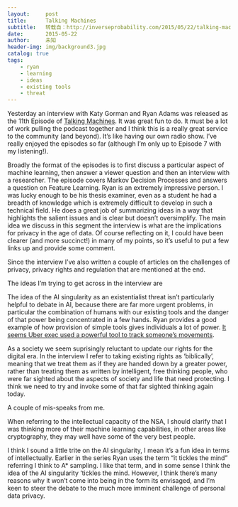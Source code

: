 ```yaml
---
layout:     post
title:      Talking Machines
subtitle:   转载自：http://inverseprobability.com/2015/05/22/talking-machines
date:       2015-05-22
author:     未知
header-img: img/background3.jpg
catalog: true
tags:
    - ryan
    - learning
    - ideas
    - existing tools
    - threat
---
```


Yesterday an interview with Katy Gorman and Ryan Adams was released as the 11th Episode of [Talking Machines](http://www.thetalkingmachines.com/blog). It was great fun to do. It must be a lot of work pulling the podcast together and I think this is a really great service to the community (and beyond). It’s like having our own radio show. I’ve really enjoyed the episodes so far (although I’m only up to Episode 7 with my listening!).

Broadly the format of the episodes is to first discuss a particular aspect of machine learning, then answer a viewer question and then an interview with a researcher. The episode covers Markov Decision Processes and answers a question on Feature Learning. Ryan is an extremely impressive person. I was lucky enough to be his thesis examiner, even as a student he had a breadth of knowledge which is extremely difficult to develop in such a technical field. He does a great job of summarizing ideas in a way that highlights the salient issues and is clear but doesn’t oversimplify. The main idea we discuss in this segment the interview is what are the implications for privacy in the age of data. Of course reflecting on it, I could have been clearer (and more succinct!) in many of my points, so it’s useful to put a few links up and provide some comment.

Since the interview I’ve also written a couple of articles on the challenges of privacy, privacy rights and regulation that are mentioned at the end.

The ideas I’m trying to get across in the interview are


The idea of the AI singularity as an existentialist threat isn’t particularly helpful to debate in AI, because there are far more urgent problems, in particular the combination of humans with our existing tools and the danger of that power being concentrated in a few hands. Ryan provides a good example of how provision of simple tools gives individuals a lot of power. [It seems Uber exec used a powerful tool to track someone’s movements](http://www.buzzfeed.com/johanabhuiyan/uber-is-investigating-its-top-new-york-executive-for-privacy#.uaMZ7kOea).


As a society we seem suprisingly reluctant to update our rights for the digital era. In the interview I refer to taking existing rights as ‘biblically’, meaning that we treat them as if they are handed down by a greater power, rather than treating them as written by intelligent, free thinking people, who were far sighted about the aspects of society and life that need protecting. I think we need to try and invoke some of that far sighted thinking again today.


A couple of mis-speaks from me.


When referring to the intellectual capacity of the NSA, I should clarify that I was thinking more of their machine learning capabilities, in other areas like cryptography, they may well have some of the very best people.


I think I sound a little trite on the AI singularity, I mean it’s a fun idea in terms of intellectually. Earlier in the series Ryan uses the term “it tickles the mind” referring I think to A* sampling. I like that term, and in some sense I think the idea of the AI singularity ‘tickles the mind. However, I think there’s many reasons why it won’t come into being in the form its envisaged, and I’m keen to steer the debate to the much more imminent challenge of personal data privacy.

